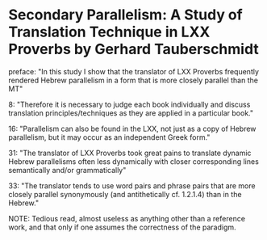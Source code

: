 # Secondary Parallelism: A Study of Translation Technique in LXX Proverbs by Gerhard Tauberschmidt

preface: "In this study I show that the translator of LXX Proverbs frequently rendered Hebrew parallelism in a form that is more closely parallel than the MT"

8: "Therefore it is necessary to judge each book individually and discuss translation principles/techniques as they are applied in a particular book."

16: "Parallelism can also be found in the LXX, not just as a copy of Hebrew parallelism, but it may occur as an independent Greek form."

31: "The translator of LXX Proverbs took great pains to translate dynamic Hebrew parallelisms often less dynamically with closer corresponding lines semantically and/or grammatically"

33: "The translator tends to use word pairs and phrase pairs that are more closely parallel synonymously (and antithetically cf. 1.2.1.4) than in the Hebrew."


NOTE: Tedious read, almost useless as anything other than a reference work, and that only if one assumes the correctness of the paradigm.
